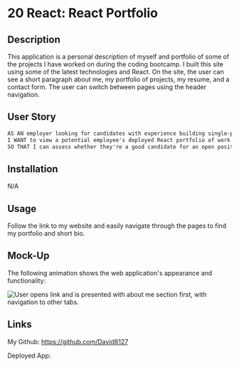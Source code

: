 # 20 React: React Portfolio

## Description
 
This application is a personal description of myself and portfolio of some of the projects I have worked on during the coding bootcamp. I built this site using some of the latest technologies and React. On the site, the user can see a short paragraph about me, my portfolio of projects, my resume, and a contact form. The user can switch between pages using the header navigation. 

## User Story

```md
AS AN employer looking for candidates with experience building single-page applications
I WANT to view a potential employee's deployed React portfolio of work samples
SO THAT I can assess whether they're a good candidate for an open position
```

## Installation

N/A

## Usage

Follow the link to my website and easily navigate through the pages to find my portfolio and short bio. 

## Mock-Up

The following animation shows the web application's appearance and functionality:

![User opens link and is presented with about me section first, with navigation to other tabs.](./assets/PortfolioMain.png)


## Links

My Github: https://github.com/David8127

Deployed App: 